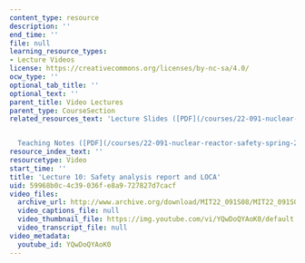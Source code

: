 ```yaml
---
content_type: resource
description: ''
end_time: ''
file: null
learning_resource_types:
- Lecture Videos
license: https://creativecommons.org/licenses/by-nc-sa/4.0/
ocw_type: ''
optional_tab_title: ''
optional_text: ''
parent_title: Video Lectures
parent_type: CourseSection
related_resources_text: 'Lecture Slides ([PDF](/courses/22-091-nuclear-reactor-safety-spring-2008/resources/mit22_091s08_lec10))#


  Teaching Notes ([PDF](/courses/22-091-nuclear-reactor-safety-spring-2008/resources/mit22_091s08_lec10note))'
resource_index_text: ''
resourcetype: Video
start_time: ''
title: 'Lecture 10: Safety analysis report and LOCA'
uid: 59968b0c-4c39-036f-e8a9-727827d7cacf
video_files:
  archive_url: http://www.archive.org/download/MIT22_091S08/MIT22_091S08lec10_300k.mp4
  video_captions_file: null
  video_thumbnail_file: https://img.youtube.com/vi/YQwDoQYAoK0/default.jpg
  video_transcript_file: null
video_metadata:
  youtube_id: YQwDoQYAoK0
---
```

